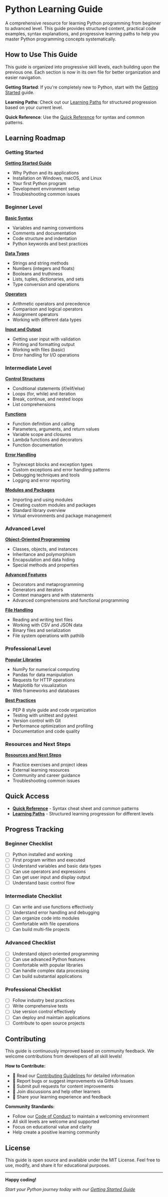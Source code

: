 # Python Learning Guide

A comprehensive resource for learning Python programming from beginner to advanced level. This guide provides structured content, practical code examples, syntax explanations, and progressive learning paths to help you master Python programming concepts systematically.

## How to Use This Guide

This guide is organized into progressive skill levels, each building upon the previous one. Each section is now in its own file for better organization and easier navigation.

**Getting Started**: If you're completely new to Python, start with the [Getting Started](Roadmap/01-getting-started.md) guide.

**Learning Paths**: Check out our [Learning Paths](Roadmap/learning-paths.md) for structured progression based on your current level.

**Quick Reference**: Use the [Quick Reference](Roadmap/quick-reference.md) for syntax and common patterns.

## Learning Roadmap

### Getting Started
**[Getting Started Guide](Roadmap/01-getting-started.md)**
- Why Python and its applications
- Installation on Windows, macOS, and Linux
- Your first Python program
- Development environment setup
- Troubleshooting common issues

### Beginner Level

**[Basic Syntax](Roadmap/02-basic-syntax.md)**
- Variables and naming conventions
- Comments and documentation
- Code structure and indentation
- Python keywords and best practices

**[Data Types](Roadmap/03-data-types.md)**
- Strings and string methods
- Numbers (integers and floats)
- Booleans and truthiness
- Lists, tuples, dictionaries, and sets
- Type conversion and operations

**[Operators](Roadmap/04-operators.md)**
- Arithmetic operators and precedence
- Comparison and logical operators
- Assignment operators
- Working with different data types

**[Input and Output](Roadmap/05-input-output.md)**
- Getting user input with validation
- Printing and formatting output
- Working with files (basic)
- Error handling for I/O operations

### Intermediate Level

**[Control Structures](Roadmap/06-control-structures.md)**
- Conditional statements (if/elif/else)
- Loops (for, while) and iteration
- Break, continue, and nested loops
- List comprehensions

**[Functions](Roadmap/07-functions.md)**
- Function definition and calling
- Parameters, arguments, and return values
- Variable scope and closures
- Lambda functions and decorators
- Function documentation

**[Error Handling](Roadmap/08-error-handling.md)**
- Try/except blocks and exception types
- Custom exceptions and error handling patterns
- Debugging techniques and tools
- Logging and error reporting

**[Modules and Packages](Roadmap/09-modules-packages.md)**
- Importing and using modules
- Creating custom modules and packages
- Standard library overview
- Virtual environments and package management

### Advanced Level

**[Object-Oriented Programming](Roadmap/10-oop.md)**
- Classes, objects, and instances
- Inheritance and polymorphism
- Encapsulation and data hiding
- Special methods and properties

**[Advanced Features](Roadmap/11-advanced-features.md)**
- Decorators and metaprogramming
- Generators and iterators
- Context managers and with statements
- Advanced comprehensions and functional programming

**[File Handling](Roadmap/12-file-handling.md)**
- Reading and writing text files
- Working with CSV and JSON data
- Binary files and serialization
- File system operations with pathlib

### Professional Level

**[Popular Libraries](Roadmap/13-popular-libraries.md)**
- NumPy for numerical computing
- Pandas for data manipulation
- Requests for HTTP operations
- Matplotlib for visualization
- Web frameworks and databases

**[Best Practices](Roadmap/14-best-practices.md)**
- PEP 8 style guide and code organization
- Testing with unittest and pytest
- Version control with Git
- Performance optimization and profiling
- Documentation and code quality

### Resources and Next Steps

**[Resources and Next Steps](Roadmap/15-resources-next-steps.md)**
- Practice exercises and project ideas
- External learning resources
- Community and career guidance
- Troubleshooting common issues

## Quick Access

- **[Quick Reference](Roadmap/quick-reference.md)** - Syntax cheat sheet and common patterns
- **[Learning Paths](Roadmap/learning-paths.md)** - Structured learning progression for different levels

## Progress Tracking

### Beginner Checklist
- [ ] Python installed and working
- [ ] First program written and executed
- [ ] Understand variables and basic data types
- [ ] Can use operators and expressions
- [ ] Can get user input and display output
- [ ] Understand basic control flow

### Intermediate Checklist
- [ ] Can write and use functions effectively
- [ ] Understand error handling and debugging
- [ ] Can organize code into modules
- [ ] Comfortable with file operations
- [ ] Can build multi-file projects

### Advanced Checklist
- [ ] Understand object-oriented programming
- [ ] Can use advanced Python features
- [ ] Comfortable with popular libraries
- [ ] Can handle complex data processing
- [ ] Can build substantial applications

### Professional Checklist
- [ ] Follow industry best practices
- [ ] Write comprehensive tests
- [ ] Use version control effectively
- [ ] Can deploy and maintain applications
- [ ] Contribute to open source projects

## Contributing

This guide is continuously improved based on community feedback. We welcome contributions from developers of all skill levels!

**How to Contribute:**
- 📖 Read our [Contributing Guidelines](CONTRIBUTING.md) for detailed information
- 🐛 Report bugs or suggest improvements via GitHub Issues
- 🔧 Submit pull requests for content improvements
- 💬 Join discussions and help other learners
- 📝 Share your learning experience and feedback

**Community Standards:**
- Follow our [Code of Conduct](CODE_OF_CONDUCT.md) to maintain a welcoming environment
- All skill levels are welcome and supported
- Focus on educational value and clarity
- Help create a positive learning community

## License

This guide is open source and available under the MIT License. Feel free to use, modify, and share it for educational purposes.

---

**Happy coding!**

*Start your Python journey today with our [Getting Started Guide](Roadmap/01-getting-started.md)*